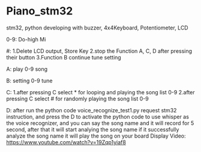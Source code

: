 # Piano_stm32
stm32, python developing with  buzzer, 4x4Keyboard, Potentiometer, LCD

0-9: 
    Do-high Mi

#: 
    1.Delete LCD output, Store Key
    2.stop the Function A, C, D after pressing their button
    3.Function B continue tune setting

A:
    play 0-9 song 

B:
    setting 0-9 tune

C:
    1.after pressing C select * for looping and playing the song list 0-9
    2.after pressing C select # for randomly playing the song list 0-9

D: 
    after run the python code voice_recognize_test1.py request stm32 instruction, 
    and press the D to activate the python code to use whisper as the voice recognizer,
    and you can say the song name and it will record for 5 second, after that it will start 
    analying the song name if it successfully analyze the song name it will play the song on
    your board
Display Video:
    https://www.youtube.com/watch?v=19Zqp1yiaf8
